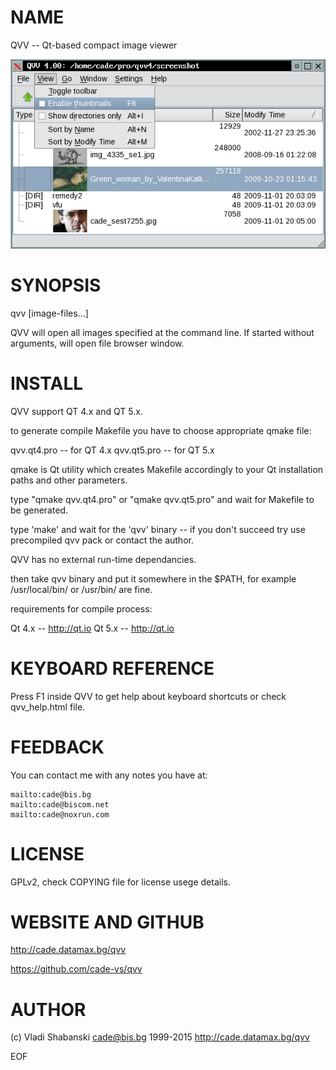 # NAME

  QVV -- Qt-based compact image viewer

![QVV Screenshot](screenshots/qvv4-2.png)

# SYNOPSIS

  qvv [image-files...]

  QVV will open all images specified at the command line.
  If started without arguments, will open file browser window.

# INSTALL

  QVV support QT 4.x and QT 5.x.

  to generate compile Makefile you have to choose appropriate qmake file:

  qvv.qt4.pro   -- for QT 4.x
  qvv.qt5.pro   -- for QT 5.x

  qmake is Qt utility which creates Makefile accordingly to your Qt
  installation paths and other parameters.

  type "qmake qvv.qt4.pro" or "qmake qvv.qt5.pro" and wait for Makefile to
  be generated.

  type 'make' and wait for the 'qvv' binary -- if you don't succeed
  try use precompiled qvv pack or contact the author.

  QVV has no external run-time dependancies.

  then take qvv binary and put it somewhere in the $PATH, for example
  /usr/local/bin/  or  /usr/bin/  are fine.

  requirements for compile process:

  Qt 4.x -- http://qt.io
  Qt 5.x -- http://qt.io

# KEYBOARD REFERENCE

  Press F1 inside QVV to get help about keyboard shortcuts or
  check qvv_help.html file.

# FEEDBACK

  You can contact me with any notes you have at:

    mailto:cade@bis.bg
    mailto:cade@biscom.net
    mailto:cade@noxrun.com


# LICENSE

  GPLv2, check COPYING file for license usege details.

# WEBSITE AND GITHUB

  http://cade.datamax.bg/qvv

  https://github.com/cade-vs/qvv

# AUTHOR

  (c) Vladi Shabanski <cade@bis.bg> 1999-2015
      http://cade.datamax.bg/qvv

EOF
